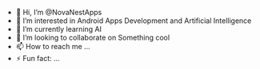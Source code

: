 - 👋 Hi, I’m @NovaNestApps
- 👀 I’m interested in Android Apps Development and Artificial Intelligence
- 🌱 I’m currently learning AI
- 💞️ I’m looking to collaborate on Something cool
- 📫 How to reach me ...
- ⚡ Fun fact: ...

<!---
NovaNestApps/NovaNestApps is a ✨ special ✨ repository because its `README.md` (this file) appears on your GitHub profile.
You can click the Preview link to take a look at your changes.
--->
